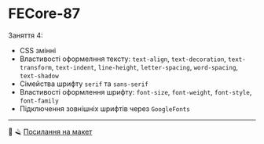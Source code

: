 # FECore-87

Заняття 4:

- CSS змінні
- Властивості оформелння тексту: `text-align`, `text-decoration`, `text-transform`, `text-indent`,
  `line-height`, `letter-spacing`, `word-spacing`, `text-shadow`
- Сімейства шрифту `serif` та `sans-serif`
- Властивості оформлення шрифту: `font-size`, `font-weight`, `font-style`, `font-family`
- Підключення зовнішніх шрифтів через `GoogleFonts`

---

💈 🪒
[Посилання на макет](https://www.figma.com/file/z6Rb84e4NKxe66QNokOWA8/Barbershop-EN?node-id=1374%3A32)
